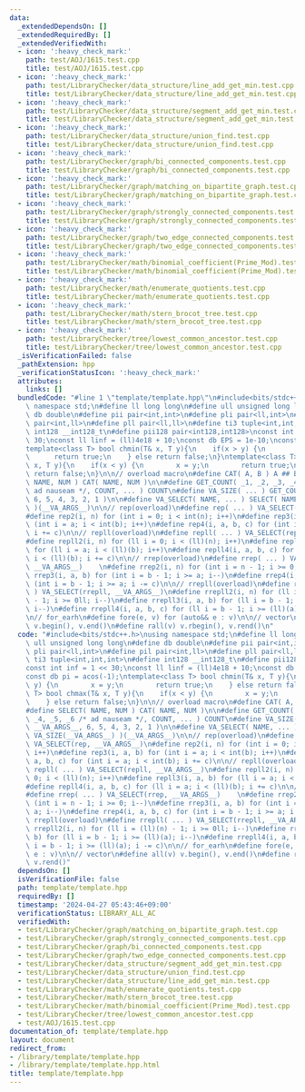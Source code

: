 ```yaml
---
data:
  _extendedDependsOn: []
  _extendedRequiredBy: []
  _extendedVerifiedWith:
  - icon: ':heavy_check_mark:'
    path: test/AOJ/1615.test.cpp
    title: test/AOJ/1615.test.cpp
  - icon: ':heavy_check_mark:'
    path: test/LibraryChecker/data_structure/line_add_get_min.test.cpp
    title: test/LibraryChecker/data_structure/line_add_get_min.test.cpp
  - icon: ':heavy_check_mark:'
    path: test/LibraryChecker/data_structure/segment_add_get_min.test.cpp
    title: test/LibraryChecker/data_structure/segment_add_get_min.test.cpp
  - icon: ':heavy_check_mark:'
    path: test/LibraryChecker/data_structure/union_find.test.cpp
    title: test/LibraryChecker/data_structure/union_find.test.cpp
  - icon: ':heavy_check_mark:'
    path: test/LibraryChecker/graph/bi_connected_components.test.cpp
    title: test/LibraryChecker/graph/bi_connected_components.test.cpp
  - icon: ':heavy_check_mark:'
    path: test/LibraryChecker/graph/matching_on_bipartite_graph.test.cpp
    title: test/LibraryChecker/graph/matching_on_bipartite_graph.test.cpp
  - icon: ':heavy_check_mark:'
    path: test/LibraryChecker/graph/strongly_connected_components.test.cpp
    title: test/LibraryChecker/graph/strongly_connected_components.test.cpp
  - icon: ':heavy_check_mark:'
    path: test/LibraryChecker/graph/two_edge_connected_components.test.cpp
    title: test/LibraryChecker/graph/two_edge_connected_components.test.cpp
  - icon: ':heavy_check_mark:'
    path: test/LibraryChecker/math/binomial_coefficient(Prime_Mod).test.cpp
    title: test/LibraryChecker/math/binomial_coefficient(Prime_Mod).test.cpp
  - icon: ':heavy_check_mark:'
    path: test/LibraryChecker/math/enumerate_quotients.test.cpp
    title: test/LibraryChecker/math/enumerate_quotients.test.cpp
  - icon: ':heavy_check_mark:'
    path: test/LibraryChecker/math/stern_brocot_tree.test.cpp
    title: test/LibraryChecker/math/stern_brocot_tree.test.cpp
  - icon: ':heavy_check_mark:'
    path: test/LibraryChecker/tree/lowest_common_ancestor.test.cpp
    title: test/LibraryChecker/tree/lowest_common_ancestor.test.cpp
  _isVerificationFailed: false
  _pathExtension: hpp
  _verificationStatusIcon: ':heavy_check_mark:'
  attributes:
    links: []
  bundledCode: "#line 1 \"template/template.hpp\"\n#include<bits/stdc++.h>\nusing\
    \ namespace std;\n#define ll long long\n#define ull unsigned long long\n#define\
    \ db double\n#define pii pair<int,int>\n#define pli pair<ll,int>\n#define pil\
    \ pair<int,ll>\n#define pll pair<ll,ll>\n#define ti3 tuple<int,int,int>\n#define\
    \ int128 __int128_t\n#define pii128 pair<int128,int128>\nconst int inf = 1 <<\
    \ 30;\nconst ll linf = (ll)4e18 + 10;\nconst db EPS = 1e-10;\nconst db pi = acos(-1);\n\
    template<class T> bool chmin(T& x, T y){\n    if(x > y) {\n        x = y;\n  \
    \      return true;\n    } else return false;\n}\ntemplate<class T> bool chmax(T&\
    \ x, T y){\n    if(x < y) {\n        x = y;\n        return true;\n    } else\
    \ return false;\n}\n\n// overload macro\n#define CAT( A, B ) A ## B\n#define SELECT(\
    \ NAME, NUM ) CAT( NAME, NUM )\n\n#define GET_COUNT( _1, _2, _3, _4, _5, _6 /*\
    \ ad nauseam */, COUNT, ... ) COUNT\n#define VA_SIZE( ... ) GET_COUNT( __VA_ARGS__,\
    \ 6, 5, 4, 3, 2, 1 )\n\n#define VA_SELECT( NAME, ... ) SELECT( NAME, VA_SIZE(__VA_ARGS__)\
    \ )(__VA_ARGS__)\n\n// rep(overload)\n#define rep( ... ) VA_SELECT(rep, __VA_ARGS__)\n\
    #define rep2(i, n) for (int i = 0; i < int(n); i++)\n#define rep3(i, a, b) for\
    \ (int i = a; i < int(b); i++)\n#define rep4(i, a, b, c) for (int i = a; i < int(b);\
    \ i += c)\n\n// repll(overload)\n#define repll( ... ) VA_SELECT(repll, __VA_ARGS__)\n\
    #define repll2(i, n) for (ll i = 0; i < (ll)(n); i++)\n#define repll3(i, a, b)\
    \ for (ll i = a; i < (ll)(b); i++)\n#define repll4(i, a, b, c) for (ll i = a;\
    \ i < (ll)(b); i += c)\n\n// rrep(overload)\n#define rrep( ... ) VA_SELECT(rrep,\
    \ __VA_ARGS__)    \n#define rrep2(i, n) for (int i = n - 1; i >= 0; i--)\n#define\
    \ rrep3(i, a, b) for (int i = b - 1; i >= a; i--)\n#define rrep4(i, a, b, c) for\
    \ (int i = b - 1; i >= a; i -= c)\n\n// rrepll(overload)\n#define rrepll( ...\
    \ ) VA_SELECT(rrepll, __VA_ARGS__)\n#define rrepll2(i, n) for (ll i = (ll)(n)\
    \ - 1; i >= 0ll; i--)\n#define rrepll3(i, a, b) for (ll i = b - 1; i >= (ll)(a);\
    \ i--)\n#define rrepll4(i, a, b, c) for (ll i = b - 1; i >= (ll)(a); i -= c)\n\
    \n// for_earh\n#define fore(e, v) for (auto&& e : v)\n\n// vector\n#define all(v)\
    \ v.begin(), v.end()\n#define rall(v) v.rbegin(), v.rend()\n"
  code: "#include<bits/stdc++.h>\nusing namespace std;\n#define ll long long\n#define\
    \ ull unsigned long long\n#define db double\n#define pii pair<int,int>\n#define\
    \ pli pair<ll,int>\n#define pil pair<int,ll>\n#define pll pair<ll,ll>\n#define\
    \ ti3 tuple<int,int,int>\n#define int128 __int128_t\n#define pii128 pair<int128,int128>\n\
    const int inf = 1 << 30;\nconst ll linf = (ll)4e18 + 10;\nconst db EPS = 1e-10;\n\
    const db pi = acos(-1);\ntemplate<class T> bool chmin(T& x, T y){\n    if(x >\
    \ y) {\n        x = y;\n        return true;\n    } else return false;\n}\ntemplate<class\
    \ T> bool chmax(T& x, T y){\n    if(x < y) {\n        x = y;\n        return true;\n\
    \    } else return false;\n}\n\n// overload macro\n#define CAT( A, B ) A ## B\n\
    #define SELECT( NAME, NUM ) CAT( NAME, NUM )\n\n#define GET_COUNT( _1, _2, _3,\
    \ _4, _5, _6 /* ad nauseam */, COUNT, ... ) COUNT\n#define VA_SIZE( ... ) GET_COUNT(\
    \ __VA_ARGS__, 6, 5, 4, 3, 2, 1 )\n\n#define VA_SELECT( NAME, ... ) SELECT( NAME,\
    \ VA_SIZE(__VA_ARGS__) )(__VA_ARGS__)\n\n// rep(overload)\n#define rep( ... )\
    \ VA_SELECT(rep, __VA_ARGS__)\n#define rep2(i, n) for (int i = 0; i < int(n);\
    \ i++)\n#define rep3(i, a, b) for (int i = a; i < int(b); i++)\n#define rep4(i,\
    \ a, b, c) for (int i = a; i < int(b); i += c)\n\n// repll(overload)\n#define\
    \ repll( ... ) VA_SELECT(repll, __VA_ARGS__)\n#define repll2(i, n) for (ll i =\
    \ 0; i < (ll)(n); i++)\n#define repll3(i, a, b) for (ll i = a; i < (ll)(b); i++)\n\
    #define repll4(i, a, b, c) for (ll i = a; i < (ll)(b); i += c)\n\n// rrep(overload)\n\
    #define rrep( ... ) VA_SELECT(rrep, __VA_ARGS__)    \n#define rrep2(i, n) for\
    \ (int i = n - 1; i >= 0; i--)\n#define rrep3(i, a, b) for (int i = b - 1; i >=\
    \ a; i--)\n#define rrep4(i, a, b, c) for (int i = b - 1; i >= a; i -= c)\n\n//\
    \ rrepll(overload)\n#define rrepll( ... ) VA_SELECT(rrepll, __VA_ARGS__)\n#define\
    \ rrepll2(i, n) for (ll i = (ll)(n) - 1; i >= 0ll; i--)\n#define rrepll3(i, a,\
    \ b) for (ll i = b - 1; i >= (ll)(a); i--)\n#define rrepll4(i, a, b, c) for (ll\
    \ i = b - 1; i >= (ll)(a); i -= c)\n\n// for_earh\n#define fore(e, v) for (auto&&\
    \ e : v)\n\n// vector\n#define all(v) v.begin(), v.end()\n#define rall(v) v.rbegin(),\
    \ v.rend()"
  dependsOn: []
  isVerificationFile: false
  path: template/template.hpp
  requiredBy: []
  timestamp: '2024-04-27 05:43:46+09:00'
  verificationStatus: LIBRARY_ALL_AC
  verifiedWith:
  - test/LibraryChecker/graph/matching_on_bipartite_graph.test.cpp
  - test/LibraryChecker/graph/strongly_connected_components.test.cpp
  - test/LibraryChecker/graph/bi_connected_components.test.cpp
  - test/LibraryChecker/graph/two_edge_connected_components.test.cpp
  - test/LibraryChecker/data_structure/segment_add_get_min.test.cpp
  - test/LibraryChecker/data_structure/union_find.test.cpp
  - test/LibraryChecker/data_structure/line_add_get_min.test.cpp
  - test/LibraryChecker/math/enumerate_quotients.test.cpp
  - test/LibraryChecker/math/stern_brocot_tree.test.cpp
  - test/LibraryChecker/math/binomial_coefficient(Prime_Mod).test.cpp
  - test/LibraryChecker/tree/lowest_common_ancestor.test.cpp
  - test/AOJ/1615.test.cpp
documentation_of: template/template.hpp
layout: document
redirect_from:
- /library/template/template.hpp
- /library/template/template.hpp.html
title: template/template.hpp
---
```

